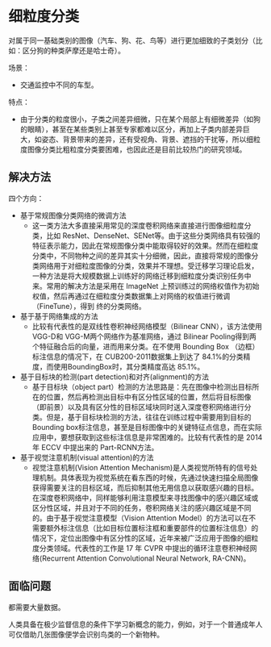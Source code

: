 # 细粒度分类

对属于同一基础类别的图像（汽车、狗、花、鸟等）进行更加细致的子类划分（比如：区分狗的种类萨摩还是哈士奇）。

场景：

- 交通监控中不同的车型。

特点：

- 由于分类的粒度很小，子类之间差异细微，只在某个局部上有细微差异（如狗的眼睛），甚至在某些类别上甚至专家都难以区分，再加上子类内部差异巨大，如姿态、背景带来的差异，还有受视角、背景、遮挡的干扰等，所以细粒度图像分类比粗粒度分类要困难，也因此还是目前比较热门的研究领域。

## 解决方法

四个方向：


- 基于常规图像分类网络的微调方法
  - 这一类方法大多直接采用常见的深度卷积网络来直接进行图像细粒度分类，比如 ResNet、DenseNet、SENet等。由于这些分类网络具有较强的特征表示能力，因此在常规图像分类中能取得较好的效果。然而在细粒度分类中，不同物种之间的差异其实十分细微，因此，直接将常规的图像分类网络用于对细粒度图像的分类，效果并不理想。受迁移学习理论启发，一种方法是将大规模数据上训练好的网络迁移到细粒度分类识别任务中来。常用的解决方法是采用在 ImageNet 上预训练过的网络权值作为初始权值，然后再通过在细粒度分类数据集上对网络的权值进行微调（FineTune），得到 终的分类网络。
- 基于基于网络集成的方法
  - 比较有代表性的是双线性卷积神经网络模型（Bilinear CNN），该方法使用 VGG-D和 VGG-M两个网络作为基准网络，通过 Bilinear Pooling得到两个特征融合后的向量，进而用来分类。在不使用 Bounding Box （边框）标注信息的情况下，在 CUB200-2011数据集上到达了 84.1%的分类精度，而使用BoundingBox时，其分类精度高达 85.1%。
- 基于目标块的检测(part detection)和对齐(alignment)的方法
  - 基于目标块（object part）检测的方法思路是：先在图像中检测出目标所在的位置，然后再检测出目标中有区分性区域的位置，然后将目标图像（即前景）以及具有区分性的目标区域块同时送入深度卷积网络进行分类。但是，基于目标块检测的方法，往往在训练过程中需要用到目标的 Bounding box标注信息，甚至是目标图像中的关键特征点信息，而在实际应用中，要想获取到这些标注信息是非常困难的。比较有代表性的是 2014 年 ECCV 中提出来的 Part-RCNN方法。
- 基于视觉注意机制(visual attention)的方法
  - 视觉注意机制(Vision Attention Mechanism)是人类视觉所特有的信号处理机制。具体表现为视觉系统在看东西的时候，先通过快速扫描全局图像获得需要关注的目标区域，而后抑制其他无用信息以获取感兴趣的目标。在深度卷积网络中，同样能够利用注意模型来寻找图像中的感兴趣区域或区分性区域，并且对于不同的任务，卷积网络关注的感兴趣区域是不同的。由于基于视觉注意模型（Vision Attention Model）的方法可以在不需要额外标注信息（比如目标位置标注框和重要部件的位置标注信息）的情况下，定位出图像中有区分性的区域，近年来被广泛应用于图像的细粒度分类领域。代表性的工作是 17 年 CVPR 中提出的循环注意卷积神经网络(Recurrent Attention Convolutional Neural Network, RA-CNN)。

## 面临问题

都需要大量数据。

人类具备在极少监督信息的条件下学习新概念的能力，例如，对于一个普通成年人可仅借助几张图像便学会识别鸟类的一个新物种。
